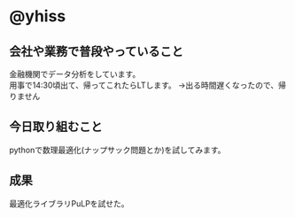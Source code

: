 # @yhiss

## 会社や業務で普段やっていること

金融機関でデータ分析をしています。  
用事で14:30頃出て、帰ってこれたらLTします。
→出る時間遅くなったので、帰りません

## 今日取り組むこと

pythonで数理最適化(ナップサック問題とか)を試してみます。

## 成果
最適化ライブラリPuLPを試せた。

